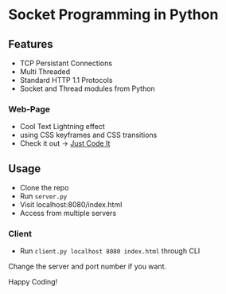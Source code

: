# Socket Programming in Python

## Features

- TCP Persistant Connections
- Multi Threaded
- Standard HTTP 1.1 Protocols
- Socket and Thread modules from Python

### Web-Page

- Cool Text Lightning effect
- using CSS keyframes and CSS transitions
- Check it out -> [Just Code It](https://sandeepgangaram.github.io/socket-python/)

## Usage

- Clone the repo
- Run `server.py`
- Visit localhost:8080/index.html
- Access from multiple servers

### Client

- Run `client.py localhost 8080 index.html` through CLI

Change the server and port number if you want.

Happy Coding!
